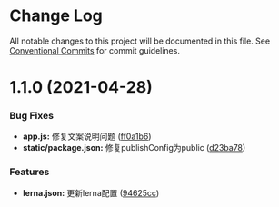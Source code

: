 # Change Log

All notable changes to this project will be documented in this file.
See [Conventional Commits](https://conventionalcommits.org) for commit guidelines.

# 1.1.0 (2021-04-28)


### Bug Fixes

* **app.js:** 修复文案说明问题 ([ff0a1b6](https://github.com/qqqiangqiang/result-collection/commit/ff0a1b6bc901d9af8ffc0c63a8103cf33621fcc6))
* **static/package.json:** 修复publishConfig为public ([d23ba78](https://github.com/qqqiangqiang/result-collection/commit/d23ba78864e7d6ec47ae4d413f62a6b52f752d42))


### Features

* **lerna.json:** 更新lerna配置 ([94625cc](https://github.com/qqqiangqiang/result-collection/commit/94625ccfe8e36f5b9b8671623faea6ea7a1d6243))
